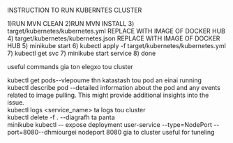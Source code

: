 INSTRUCTION TO RUN KUBERNTES CLUSTER

1)RUN MVN CLEAN
2)RUN MVN INSTALL
3) target/kubernetes/kubernetes.yml REPLACE WITH IMAGE OF DOCKER HUB
4) target/kubernetes/kubernetes.json REPLACE WITH IMAGE OF DOCKER HUB
5) minikube start 
6) kubectl apply -f target/kubernetes/kubernetes.yml
7) kubectl get svc
7) minikube start service  <to onoma pou tha ferei to kubectl get svc>
8) done


useful commands gia ton elegxo tou cluster

kubectl get pods--vlepoume thn katastash tou pod an einai running\
kubectl describe pod <pod-name>--detailed information about the pod and any events related to image pulling. This might provide additional insights into the issue.\
kubectl logs <service_name> ta logs tou cluster\
kubectl delete -f .  --diagrafh ta panta\
minikube kubectl -- expose deployment user-service --type=NodePort --port=8080--dhmiourgei nodeport 8080 gia to cluster useful for tuneling
